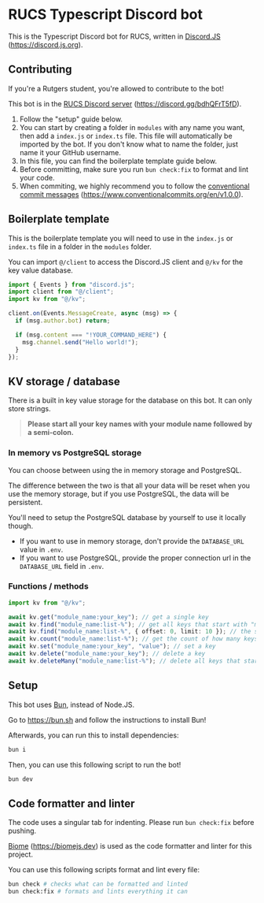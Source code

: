 # RUCS Typescript Discord bot

This is the Typescript Discord bot for RUCS, written in [Discord.JS](https://discord.js.org) (<https://discord.js.org>).

## Contributing

If you're a Rutgers student, you're allowed to contribute to the bot!

This bot is in the [RUCS Discord server](https://discord.gg/bdhQFrT5fD) (<https://discord.gg/bdhQFrT5fD>).

1. Follow the "setup" guide below.
2. You can start by creating a folder in `modules` with any name you want, then add a `index.js` or `index.ts` file. This file will automatically be imported by the bot. If you don't know what to name the folder, just name it your GitHub username.
3. In this file, you can find the boilerplate template guide below.
4. Before committing, make sure you run `bun check:fix` to format and lint your code.
5. When commiting, we highly recommend you to follow the [conventional commit messages](https://www.conventionalcommits.org/en/v1.0.0/) (<https://www.conventionalcommits.org/en/v1.0.0>).

## Boilerplate template

This is the boilerplate template you will need to use in the `index.js` or `index.ts` file in a folder in the `modules` folder.

You can import `@/client` to access the Discord.JS client and `@/kv` for the key value database.

```ts
import { Events } from "discord.js";
import client from "@/client";
import kv from "@/kv";

client.on(Events.MessageCreate, async (msg) => {
  if (msg.author.bot) return;

  if (msg.content === "!YOUR_COMMAND_HERE") {
    msg.channel.send("Hello world!");
  }
});
```

## KV storage / database

There is a built in key value storage for the database on this bot. It can only store strings.

> **Please start all your key names with your module name followed by a semi-colon.**

### In memory vs PostgreSQL storage

You can choose between using the in memory storage and PostgreSQL.

The difference between the two is that all your data will be reset when you use the memory storage, but if you use PostgreSQL, the data will be persistent.

You'll need to setup the PostgreSQL database by yourself to use it locally though.

- If you want to use in memory storage, don't provide the `DATABASE_URL` value in `.env`.
- If you want to use PostgreSQL, provide the proper connection url in the `DATABASE_URL` field in `.env`.

### Functions / methods

```ts
import kv from "@/kv";

await kv.get("module_name:your_key"); // get a single key
await kv.find("module_name:list-%"); // get all keys that start with "module_name:list-"
await kv.find("module_name:list-%", { offset: 0, limit: 10 }); // the same function above with pagination support
await kv.count("module_name:list-%"); // get the count of how many keys start with "module_name:list-"
await kv.set("module_name:your_key", "value"); // set a key
await kv.delete("module_name:your_key"); // delete a key
await kv.deleteMany("module_name:list-%"); // delete all keys that start with "module_name:list-"
```

## Setup

This bot uses [Bun](https://bun.sh), instead of Node.JS.

Go to <https://bun.sh> and follow the instructions to install Bun!

Afterwards, you can run this to install dependencies:

```bash
bun i
```

Then, you can use this following script to run the bot!

```bash
bun dev
```

## Code formatter and linter

The code uses a singular tab for indenting. Please run `bun check:fix` before pushing.

[Biome](https://biomejs.dev/) (<https://biomejs.dev>) is used as the code formatter and linter for this project.

You can use this following scripts format and lint every file:

```bash
bun check # checks what can be formatted and linted
bun check:fix # formats and lints everything it can
```
